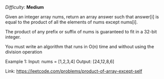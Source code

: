 *Difficulty:* **Medium**

Given an integer array nums, return an array answer such that answer[i] is equal to the product of all the elements of nums except nums[i].

The product of any prefix or suffix of nums is guaranteed to fit in a 32-bit integer.

You must write an algorithm that runs in O(n) time and without using the division operation

Example 1:
Input: nums = [1,2,3,4] 
Output: [24,12,8,6]

Link: https://leetcode.com/problems/product-of-array-except-self